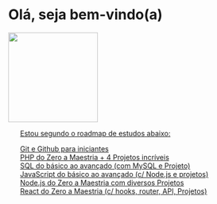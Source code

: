 <h1>Olá, seja bem-vindo(a)</h1>
<!-- Stats do GitHub -->
<div align="left">
  <a href="https://github.com/miltonjuniordev">
  <img height="180em" src="https://github-readme-stats.vercel.app/api?username=miltonjuniordev&show_icons=true&theme=dracula&include_all_commits=true&count_private=true"/>
<!--   <img height="180em" src="https://github-readme-stats.vercel.app/api/top-langs/?username=miltonjuniordev&layout=compact&langs_count=7&theme=dracula"/> -->
</div>
<div align="left">
  <ul style="list-style: none">
    <p>Estou segundo o roadmap de estudos abaixo:</p>
    <li><a href="https://www.udemy.com/course/git-e-github-para-iniciantes/" target="_blank">Git e Github para iniciantes</a></li>
    <li><a href="https://www.udemy.com/course/php-do-zero-a-maestria-com-projetos-incriveis/" target="_blank">PHP do Zero a Maestria + 4 Projetos incríveis</a></li>
    <li><a href="https://www.udemy.com/course/sql-do-basico-ao-avancado-com-mysql-e-projeto/" target="_blank">SQL do básico ao avançado (com MySQL e Projeto)</a></li>
    <li><a href="https://www.udemy.com/course/javascript-do-basico-ao-avancado-com-node-e-projetos/" target="_blank">JavaScript do básico ao avançado (c/ Node.js e projetos)</a></li>
    <li><a href="https://www.udemy.com/course/nodejs-do-zero-a-maestria-com-diversos-projetos/" target="_blank">Node.js do Zero a Maestria com diversos Projetos</a></li>
    <li><a href="https://www.udemy.com/course/react-do-zero-a-maestria-c-hooks-router-api-projetos/" target="_blank">React do Zero a Maestria (c/ hooks, router, API, Projetos)</a></li>
  </ul>
</div>
